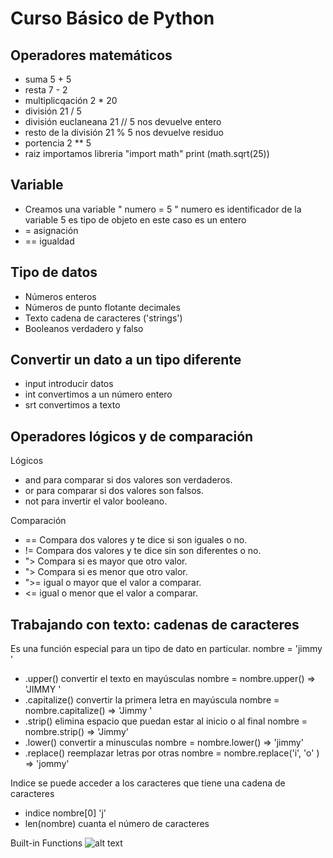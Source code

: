# Curso Básico de Python
Operadores matemáticos
----------------------
- suma 5 + 5 
- resta 7 - 2
- multiplicqación 2 * 20
- división 21 / 5
- división euclaneana 21 // 5 nos devuelve entero
- resto de la división 21 % 5 nos devuelve residuo
- portencia 2 ** 5
- raiz importamos libreria "import math" print (math.sqrt(25))

Variable
--------
- Creamos una variable " numero = 5 "
    numero es identificador de la variable
    5 es tipo de objeto en este caso es un entero
- = asignación
- == igualdad

Tipo de datos
-------------
- Números enteros 
- Números de punto flotante decimales
- Texto cadena de caracteres ('strings')
- Booleanos verdadero y falso

Convertir un dato a un tipo diferente
-------------------------------------
- input introducir datos 
- int convertimos a un número entero
- srt convertimos a texto

Operadores lógicos y de comparación
-----------------------------------
Lógicos
- and para comparar si dos valores son verdaderos.
- or para comparar si dos valores son falsos.
- not para invertir el valor booleano.

Comparación
- == Compara dos valores y te dice si son iguales o no.
- != Compara dos valores y te dice sin son diferentes o no.
- "> Compara si es mayor que otro valor.
- "> Compara si es menor que otro valor.
- ">= igual o mayor que el valor a comparar.
- <= igual o menor que el valor a comparar.

Trabajando con texto: cadenas de caracteres
--------------------------------------------
Es una función especial para un tipo de dato en particular.
nombre = 'jimmy ' 
- .upper() convertir el texto en mayúsculas
    nombre = nombre.upper() => 'JIMMY '
- .capitalize() convertir la primera letra en mayúscula
    nombre = nombre.capitalize() => 'Jimmy '
- .strip() elimina espacio que puedan estar al inicio o al final
    nombre = nombre.strip() => 'Jimmy'
- .lower() convertir a minusculas
    nombre = nombre.lower() => 'jimmy'
- .replace() reemplazar letras por otras
    nombre = nombre.replace('i', 'o' ) => 'jommy'

Indice se puede acceder a los caracteres que tiene una cadena de caracteres
- indice nombre[0]
    'j'
- len(nombre) cuanta el número de caracteres

Built-in Functions
![alt text](https://static.platzi.com/media/user_upload/Build-int%20functions-e1b3d053-5c76-4ffe-b6b3-5a61e062d77c.jpg)

